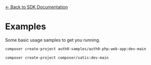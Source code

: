 [← Back to SDK Documentation](../README.md)

# Examples

Some basic usage samples to get you running.

```bash
composer create-project auth0-samples/auth0-php-web-app:dev-main
```

```bash
composer create-project composer/satis:dev-main
```
